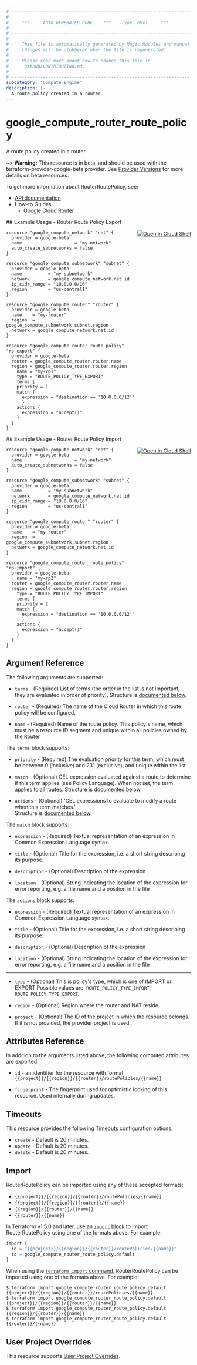 ```yaml
---
# ----------------------------------------------------------------------------
#
#     ***     AUTO GENERATED CODE    ***    Type: MMv1     ***
#
# ----------------------------------------------------------------------------
#
#     This file is automatically generated by Magic Modules and manual
#     changes will be clobbered when the file is regenerated.
#
#     Please read more about how to change this file in
#     .github/CONTRIBUTING.md.
#
# ----------------------------------------------------------------------------
subcategory: "Compute Engine"
description: |-
  A route policy created in a router
---
```


# google_compute_router_route_policy

A route policy created in a router

~> **Warning:** This resource is in beta, and should be used with the terraform-provider-google-beta provider.
See [Provider Versions](https://terraform.io/docs/providers/google/guides/provider_versions.html) for more details on beta resources.

To get more information about RouterRoutePolicy, see:

* [API documentation](https://cloud.google.com/compute/docs/reference/rest/v1/routers)
* How-to Guides
    * [Google Cloud Router](https://cloud.google.com/router/docs/)

<div class = "oics-button" style="float: right; margin: 0 0 -15px">
  <a href="https://console.cloud.google.com/cloudshell/open?cloudshell_git_repo=https%3A%2F%2Fgithub.com%2Fterraform-google-modules%2Fdocs-examples.git&cloudshell_image=gcr.io%2Fcloudshell-images%2Fcloudshell%3Alatest&cloudshell_print=.%2Fmotd&cloudshell_tutorial=.%2Ftutorial.md&cloudshell_working_dir=router_route_policy_export&open_in_editor=main.tf" target="_blank">
    <img alt="Open in Cloud Shell" src="//gstatic.com/cloudssh/images/open-btn.svg" style="max-height: 44px; margin: 32px auto; max-width: 100%;">
  </a>
</div>
## Example Usage - Router Route Policy Export


```hcl
resource "google_compute_network" "net" {
  provider = google-beta
  name                    = "my-network"
  auto_create_subnetworks = false
}

resource "google_compute_subnetwork" "subnet" {
  provider = google-beta
  name          = "my-subnetwork"
  network       = google_compute_network.net.id
  ip_cidr_range = "10.0.0.0/16"
  region        = "us-central1"
}

resource "google_compute_router" "router" {
  provider = google-beta
  name    = "my-router"
  region  = google_compute_subnetwork.subnet.region
  network = google_compute_network.net.id
}

resource "google_compute_router_route_policy" "rp-export" {
  provider = google-beta
  router = google_compute_router.router.name
  region = google_compute_router.router.region
	name = "my-rp1"
	type = "ROUTE_POLICY_TYPE_EXPORT"
	terms {
    priority = 1
    match {
      expression = "destination == '10.0.0.0/12'"
	  }
    actions {
      expression = "accept()"
    }
  }
}
```
<div class = "oics-button" style="float: right; margin: 0 0 -15px">
  <a href="https://console.cloud.google.com/cloudshell/open?cloudshell_git_repo=https%3A%2F%2Fgithub.com%2Fterraform-google-modules%2Fdocs-examples.git&cloudshell_image=gcr.io%2Fcloudshell-images%2Fcloudshell%3Alatest&cloudshell_print=.%2Fmotd&cloudshell_tutorial=.%2Ftutorial.md&cloudshell_working_dir=router_route_policy_import&open_in_editor=main.tf" target="_blank">
    <img alt="Open in Cloud Shell" src="//gstatic.com/cloudssh/images/open-btn.svg" style="max-height: 44px; margin: 32px auto; max-width: 100%;">
  </a>
</div>
## Example Usage - Router Route Policy Import


```hcl
resource "google_compute_network" "net" {
  provider = google-beta
  name                    = "my-network"
  auto_create_subnetworks = false
}

resource "google_compute_subnetwork" "subnet" {
  provider = google-beta
  name          = "my-subnetwork"
  network       = google_compute_network.net.id
  ip_cidr_range = "10.0.0.0/16"
  region        = "us-central1"
}

resource "google_compute_router" "router" {
  provider = google-beta
  name    = "my-router"
  region  = google_compute_subnetwork.subnet.region
  network = google_compute_network.net.id
}

resource "google_compute_router_route_policy" "rp-import" {
  provider = google-beta
	name = "my-rp2"
  router = google_compute_router.router.name
  region = google_compute_router.router.region
	type = "ROUTE_POLICY_TYPE_IMPORT"
	terms {
    priority = 2
    match {
      expression = "destination == '10.0.0.0/12'"
	  }
    actions {
      expression = "accept()"
    }
  }
}
```

## Argument Reference

The following arguments are supported:


* `terms` -
  (Required)
  List of terms (the order in the list is not important, they are evaluated in order of priority).
  Structure is [documented below](#nested_terms).

* `router` -
  (Required)
  The name of the Cloud Router in which this route policy will be configured.

* `name` -
  (Required)
  Name of the route policy. This policy's name, which must be a resource ID segment and unique within all policies owned by the Router


<a name="nested_terms"></a>The `terms` block supports:

* `priority` -
  (Required)
  The evaluation priority for this term, which must be between 0 (inclusive) and 231 (exclusive), and unique within the list.

* `match` -
  (Optional)
  CEL expression evaluated against a route to determine if this term applies (see Policy Language). When not set, the term applies to all routes.
  Structure is [documented below](#nested_match).

* `actions` -
  (Optional)
  'CEL expressions to evaluate to modify a route when this term matches.'\
  Structure is [documented below](#nested_actions).


<a name="nested_match"></a>The `match` block supports:

* `expression` -
  (Required)
  Textual representation of an expression in Common Expression Language syntax.

* `title` -
  (Optional)
  Title for the expression, i.e. a short string describing its purpose.

* `description` -
  (Optional)
  Description of the expression

* `location` -
  (Optional)
  String indicating the location of the expression for error reporting, e.g. a file name and a position in the file

<a name="nested_actions"></a>The `actions` block supports:

* `expression` -
  (Required)
  Textual representation of an expression in Common Expression
  Language syntax.

* `title` -
  (Optional)
  Title for the expression, i.e. a short string describing its
  purpose.

* `description` -
  (Optional)
  Description of the expression

* `location` -
  (Optional)
  String indicating the location of the expression for error
  reporting, e.g. a file name and a position in the file

- - -


* `type` -
  (Optional)
  This is policy's type, which is one of IMPORT or EXPORT
  Possible values are: `ROUTE_POLICY_TYPE_IMPORT`, `ROUTE_POLICY_TYPE_EXPORT`.

* `region` -
  (Optional)
  Region where the router and NAT reside.

* `project` - (Optional) The ID of the project in which the resource belongs.
    If it is not provided, the provider project is used.



## Attributes Reference

In addition to the arguments listed above, the following computed attributes are exported:

* `id` - an identifier for the resource with format `{{project}}/{{region}}/{{router}}/routePolicies/{{name}}`

* `fingerprint` -
  The fingerprint used for optimistic locking of this resource.  Used
  internally during updates.


## Timeouts

This resource provides the following
[Timeouts](https://developer.hashicorp.com/terraform/plugin/sdkv2/resources/retries-and-customizable-timeouts) configuration options:

- `create` - Default is 20 minutes.
- `update` - Default is 20 minutes.
- `delete` - Default is 20 minutes.

## Import


RouterRoutePolicy can be imported using any of these accepted formats:

* `{{project}}/{{region}}/{{router}}/routePolicies/{{name}}`
* `{{project}}/{{region}}/{{router}}/{{name}}`
* `{{region}}/{{router}}/{{name}}`
* `{{router}}/{{name}}`


In Terraform v1.5.0 and later, use an [`import` block](https://developer.hashicorp.com/terraform/language/import) to import RouterRoutePolicy using one of the formats above. For example:

```tf
import {
  id = "{{project}}/{{region}}/{{router}}/routePolicies/{{name}}"
  to = google_compute_router_route_policy.default
}
```

When using the [`terraform import` command](https://developer.hashicorp.com/terraform/cli/commands/import), RouterRoutePolicy can be imported using one of the formats above. For example:

```
$ terraform import google_compute_router_route_policy.default {{project}}/{{region}}/{{router}}/routePolicies/{{name}}
$ terraform import google_compute_router_route_policy.default {{project}}/{{region}}/{{router}}/{{name}}
$ terraform import google_compute_router_route_policy.default {{region}}/{{router}}/{{name}}
$ terraform import google_compute_router_route_policy.default {{router}}/{{name}}
```

## User Project Overrides

This resource supports [User Project Overrides](https://registry.terraform.io/providers/hashicorp/google/latest/docs/guides/provider_reference#user_project_override).
